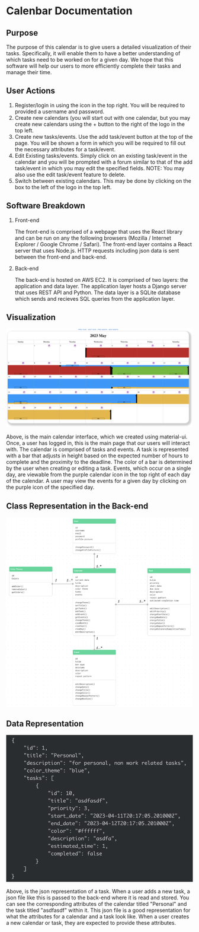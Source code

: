 # Calenbar Documentation

## Purpose

The purpose of this calendar is to give users a detailed visualization of their tasks. Specifically, it will enable them to have a better understanding of which tasks need to be worked on for a given day. We hope that this software will help our users to more efficiently complete their tasks and manage their time.

## User Actions

1. Register/login in using the icon in the top right. You will be required to provided a username and password. 
2. Create new calendars (you will start out with one calendar, but you may create new calendars using the + button to the right of the logo in the top left. 
3. Create new tasks/events. Use the add task/event button at the top of the page. You will be shown a form in which you will be required to fill out the necessary attributes for a task/event. 
4. Edit Existing tasks/events. Simply click on an existing task/event in the calendar and you will be prompted with a forum similar to that of the add task/event in which you may edit the specified fields. NOTE: You may also use the edit task/event feature to delete. 
5. Switch between existing calendars. This may be done by clicking on the box to the left of the logo in the top left.

## Software Breakdown

1. Front-end
   
   The front-end is comprised of a webpage that uses the React library and can be run on any the following browsers (Mozilla / Internet Explorer / Google Chrome / Safari). The front-end layer contains a React server that uses Node.js. HTTP requests including json data is sent between the front-end and back-end.
   
2. Back-end
 
   The back-end is hosted on AWS EC2. It is comprised of two layers: the application and data layer. The application layer hosts a Django server that uses REST API and Python. The data layer is a SQLite database which sends and recieves SQL queries from the application layer. 

## Visualization

![alt text](https://github.com/pjvf17/320-calenBar/blob/main/images/mainUI.png)

Above, is the main calendar interface, which we created using material-ui. Once, a user has logged in, this is the main page that our users will interact with. The calendar is comprised of tasks and events. A task is represented with a bar that adjusts in height based on the expected number of hours to complete and the proximity to the deadline. The color of a bar is determined by the user when creating or editing a task. Events, which occur on a single day, are viewable from the purple calendar icon in the top right of each day of the calendar. A user may view the events for a given day by clicking on the purple icon of the specified day. 

## Class Representation in the Back-end

![alt text](https://github.com/pjvf17/320-calenBar/blob/main/images/classDiagram.png)

## Data Representation

![alt text](https://github.com/pjvf17/320-calenBar/blob/main/images/data.png)

Above, is the json representation of a task. When a user adds a new task, a json file like this is passed to the back-end where it is read and stored. You can see the corresponding attributes of the calendar titled "Personal" and the task titled "asdfasdf" within it. This json file is a good representation for what the attributes for a calendar and a task look like. When a user creates a new calendar or task, they are expected to provide these attributes. 


